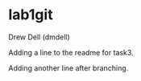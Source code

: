 # lab1git
Drew Dell (dmdell)

Adding a line to the readme for task3.

Adding another line after branching.